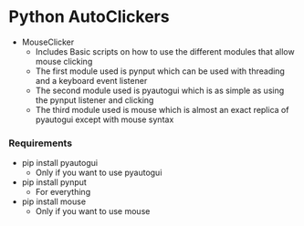 # Python AutoClickers
 - MouseClicker
   - Includes Basic scripts on how to use the different modules that allow mouse clicking
   - The first module used is pynput which can be used with threading and a keyboard event listener
   - The second module used is pyautogui which is as simple as using the pynput listener and clicking
   - The third module used is mouse which is almost an exact replica of pyautogui except with mouse syntax

### Requirements
 - pip install pyautogui
   - Only if you want to use pyautogui
 - pip install pynput
   - For everything
 - pip install mouse
   - Only if you want to use mouse